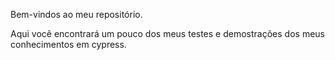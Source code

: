 Bem-vindos ao meu repositório.

Aqui vocẽ encontrará um pouco dos meus testes e demostrações dos meus conhecimentos em cypress.
